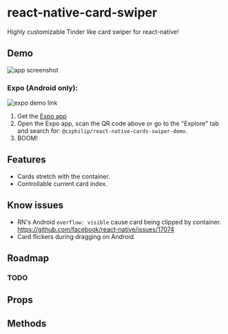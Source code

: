 # react-native-card-swiper
Highly customizable Tinder like card swiper for react-native!

## Demo
![app screenshot](https://i.imgur.com/Ab81mll.gif)

### Expo (Android only):
![expo demo link](https://i.imgur.com/JzPTOVD.png)

1. Get the [Expo app](https://expo.io/)
2. Open the Expo app, scan the QR code above or go to the "Explore" tab and search for: `@czphilip/react-native-cards-swiper-demo`.
3. BOOM!

## Features
- Cards stretch with the container.
- Controllable current card index.

## Know issues
- RN's Android `overflow: visible` cause card being clipped by container. https://github.com/facebook/react-native/issues/17074
- Card flickers during dragging on Android.

## Roadmap

### TODO


## Props

## Methods